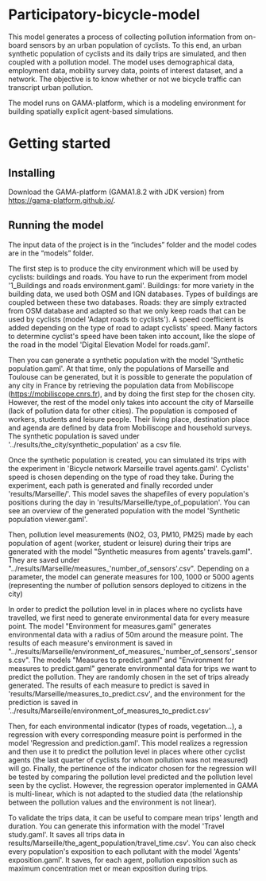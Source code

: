 # Participatory-bicycle-model

This model generates a process of collecting pollution information from on-board sensors by an urban population of cyclists. To this end, an urban synthetic population of cyclists and its daily trips are simulated, and then coupled with a pollution model. The model uses demographical data, employment data, mobility survey data, points of interest dataset, and a network. The objective is to know whether or not we bicycle traffic can transcript urban pollution. 

The model runs on GAMA-platform, which is a modeling environment for building spatially explicit agent-based simulations.

# Getting started

## Installing

Download the GAMA-platform (GAMA1.8.2 with JDK version) from https://gama-platform.github.io/.

## Running the model

The input data of the project is in the “includes” folder and the model codes are in the “models” folder.

The first step is to produce the city environment which will be used by cyclists: buildings and roads. You have to run the experiment from model '1_Buildings and roads environment.gaml'. 
Buildings: for more variety in the building data, we used both OSM and IGN databases. Types of buildings are coupled between these two databases.
Roads: they are simply extracted from OSM database and adapted so that we only keep roads that can be used by cyclists (model 'Adapt roads to cyclists'). A speed coefficient is added depending on the type of road to adapt cyclists' speed. Many factors to determine cyclist's speed have been taken into account, like the slope of the road in the model 'Digital Elevation Model for roads.gaml'. 

Then you can generate a synthetic population with the model 'Synthetic population.gaml'. At that time, only the populations of Marseille and Toulouse can be generated, but it is possible to generate the population of any city in France by retrieving the population data from Mobiliscope (https://mobiliscope.cnrs.fr), and by doing the first step for the chosen city. However, the rest of the model only takes into account the city of Marseille (lack of pollution data for other cities). The population is composed of workers, students and leisure people. Their living place, destination place and agenda are defined by data from Mobiliscope and household surveys. The synthetic population is saved under '../results/the_city/synthetic_population' as a csv file.

Once the synthetic population is created, you can simulated its trips with the experiment in 'Bicycle network Marseille travel agents.gaml'. Cyclists' speed is chosen depending on the type of road they take. During the experiment, each path is generated and finally recorded under 'results/Marseille/'. This model saves the shapefiles of every population's positions during the day in 'results/Marseille/type_of_population'. You can see an overview of the generated population with the model 'Synthetic population viewer.gaml'.

Then, pollution level measurements (NO2, O3, PM10, PM25) made by each population of agent (worker, student or leisure) during their trips are generated with the model "Synthetic measures from agents' travels.gaml". They are saved under "../results/Marseille/measures_'number_of_sensors'.csv". 
Depending on a parameter, the model can generate measures for 100, 1000 or 5000 agents (representing the number of pollution sensors deployed to citizens in the city)

In order to predict the pollution level in in places where no cyclists have travelled, we first need to generate environmental data for every measure point. The model "Environment for measures.gaml" generates environmental data with a radius of 50m around the measure point. The results of each measure's environment is saved in "../results/Marseille/environment_of_measures_'number_of_sensors'_sensors.csv".
The models "Measures to predict.gaml" and "Environment for measures to predict.gaml" generate environmental data for trips we want to predict the pollution. They are randomly chosen in the set of trips already generated. The results of each measure to predict is saved in 'results/Marseille/measures_to_predict.csv', and the environment for the prediction is saved in '../results/Marseille/environment_of_measures_to_predict.csv'

Then, for each environmental indicator (types of roads, vegetation...), a regression with every corresponding measure point is performed in the model 'Regression and prediction.gaml'. This model realizes a regression and then use it to predict the pollution level in places where other cyclist agents (the last quarter of cyclists for whom pollution was not measured) will go. Finally, the pertinence of the indicator chosen for the regression will be tested by comparing the pollution level predicted and the pollution level seen by the cyclist. However, the regression operator implemented in GAMA is multi-linear, which is not adapted to the studied data (the relationship between the pollution values and the environment is not linear). 

To validate the trips data, it can be useful to compare mean trips' length and duration. You can generate this information with the model 'Travel study.gaml'. It saves all trips data in results/Marseille/the_agent_population/travel_time.csv'.
You can also check every population's exposition to each pollutant with the model 'Agents' exposition.gaml'. It saves, for each agent, pollution exposition such as maximum concentration met or mean exposition during trips.
